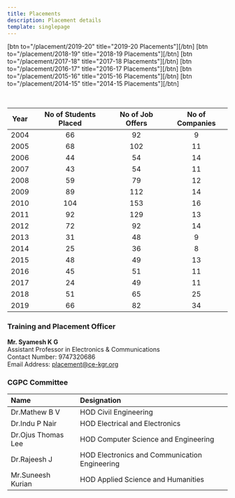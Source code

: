```yaml
---
title: Placements
description: Placement details
template: singlepage
---
```



[btn to="/placement/2019-20" title="2019-20 Placements"][/btn]
[btn to="/placement/2018-19" title="2018-19 Placements"][/btn]
[btn to="/placement/2017-18" title="2017-18 Placements"][/btn]
[btn to="/placement/2016-17" title="2016-17 Placements"][/btn]
[btn to="/placement/2015-16" title="2015-16 Placements"][/btn]
[btn to="/placement/2014-15" title="2014-15 Placements"][/btn]


<br>

| Year | No of Students Placed | No of Job Offers | No of Companies |
|:----:|:---------------------:|:----------------:|:---------------:|
| 2004 | 66 | 92 | 9 |
| 2005 | 68 | 102 | 11 |
| 2006 | 44 | 54 | 14 |
| 2007 | 43 | 54 | 11 |
| 2008 | 59 | 79 | 12 |
| 2009 | 89 | 112 | 14 |
| 2010 | 104 | 153 | 16 |
| 2011 | 92 | 129 | 13 |
| 2012 | 72 | 92 | 14 |
| 2013 | 31 | 48 | 9 |
| 2014 | 25 | 36 | 8 |
| 2015 | 48 | 49 | 13 |
| 2016 | 45 | 51 | 11 |
| 2017 | 24 | 49 | 11 |
| 2018 | 51 | 65 | 25 |
| 2019 | 66 | 82 | 34 |

### Training and Placement Officer
**Mr. Syamesh K G**
<br>
Assistant Professor in Electronics & Communications
<br>
Contact Number: 9747320686
<br>
Email Address: placement@ce-kgr.org

### CGPC Committee
| Name 	| Designation 	|
|:--------------------	|:------------------------------------------------------------------------------------	|
| Dr.Mathew B V 	| HOD Civil Engineering 	|
| Dr.Indu P Nair 	| HOD Electrical and Electronics 	|
| Dr.Ojus Thomas Lee 	| HOD Computer Science and Engineering 	|
| Dr.Rajeesh J 	| HOD Electronics and Communication Engineering 	|
| Mr.Suneesh Kurian 	| HOD Applied Science and Humanities 	|

